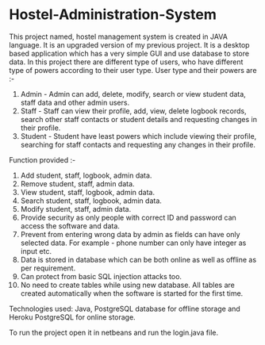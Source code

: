 # Hostel-Administration-System
This project named, hostel management system is created in JAVA language. It is an upgraded version of my previous project. It is a desktop based application which has a very simple GUI and use database to store data. In this project there are different type of users, who have different type of powers according to their user type. 
User type and their powers are :- 
1) Admin - Admin can add, delete, modify, search or view student data, staff data and other admin users.
2) Staff - Staff can view their profile, add, view, delete logbook records, search other staff contacts or student details and requesting changes in their profile.
3) Student - Student have least powers which include viewing their profile, searching for staff contacts and requesting any changes in their profile.

Function provided :-
1) Add student, staff, logbook, admin data.
2) Remove student, staff, admin data.
3) View student, staff, logbook, admin data.
4) Search student, staff, logbook, admin data.
5) Modify student, staff, admin data.
6) Provide security as only people with correct ID and password can access the software and data.
7) Prevent from entering wrong data by admin as fields can have only selected data. For example - phone number can only have integer as input etc.
8) Data is stored in database which can be both online as well as offline as per requirement.
9) Can protect from basic SQL injection attacks too.
10) No need to create tables while using new database. All tables are created automatically when the software is started for the first time.

Technologies used: Java, PostgreSQL database for offline storage and Heroku PostgreSQL for online storage.

To run the project open it in netbeans and run the login.java file.
